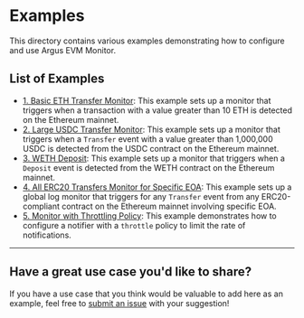 # Examples

This directory contains various examples demonstrating how to configure and use
Argus EVM Monitor.

## List of Examples

- [1. Basic ETH Transfer Monitor](./1_basic_eth_transfer/README.md): This
  example sets up a monitor that triggers when a transaction with a value
  greater than 10 ETH is detected on the Ethereum mainnet.
- [2. Large USDC Transfer Monitor](./2_large_usdc_transfer/README.md): This
  example sets up a monitor that triggers when a `Transfer` event with a value
  greater than 1,000,000 USDC is detected from the USDC contract on the Ethereum
  mainnet.
- [3. WETH Deposit](./3_weth_deposit/README.md): This example sets up a monitor that triggers when a `Deposit` event is detected from the WETH contract on the Ethereum mainnet.
- [4. All ERC20 Transfers Monitor for Specific EOA](./4_all_erc20_transfers_for_eoa/README.md): This example sets up a global log monitor that triggers for any `Transfer` event from any ERC20-compliant contract on the Ethereum mainnet involving specific EOA.
- [5. Monitor with Throttling Policy](./5_notifier_with_throttle_policy/README.md): This example demonstrates how to configure a notifier with a `throttle` policy to limit the rate of notifications.

---

## Have a great use case you'd like to share?

If you have a use case that you think would be valuable to add here as an
example, feel free to
[submit an issue](https://github.com/isSerge/argus-rs/issues/new/choose) with
your suggestion!
